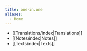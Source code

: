 ```yaml
---
title: one-in.one
aliases:
  - Home
---
```

* [[Translations/index|Translations]]
* [[Notes/index|Notes]]
* [[Texts/index|Texts]]